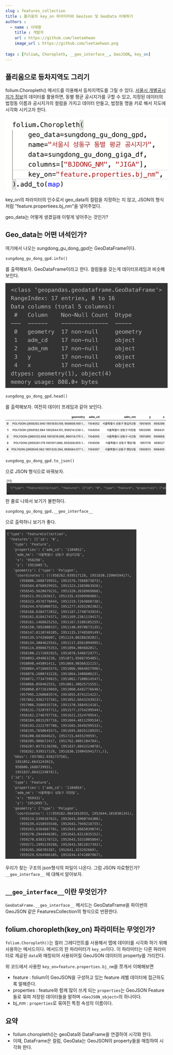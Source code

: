 ```yaml
---
slug : features_collection
title : 폴리움의 key_on 파라미터와 GeoJson 및 GeoData 이해하기
authors :
  - name : 이태환
    title : 개발자
    url : https://github.com/leetaehwan
    image_url : https://github.com/leetaehwan.png
  
tags : [folium, Choropleth, __geo_interface__, GeoJSON, key_on]
---
```


## 폴리움으로 등차지역도 그리기
folium.Choropleth() 메서드를 이용해서 등차지역도를 그릴 수 있다.
[서울시 개별공시지가 정보](http://data.seoul.go.kr/dataList/OA-1180/F/1/datasetView.do)의 데이터를 활용하면, 동별 평균 공시지가를 구할 수 있고,
지정된 데이터의 법정동 이름과 공시지가의 컬럼을 가지고 데이터 만들고, 법정동 명을 키로 해서 지도에 시각화 시키고자 한다.

![](./1_folium_choropleth.png)

key_on의 파라미터의 인수로서 geo_data의 컬럼을 지정하는 지 않고, JSON의 형식처럼 "feature.propertiees.bj_nm"을 넣어주었다.

geo_data는 어떻게 생겼길래 이렇게 넣어주는 것인가?

## Geo_data는 어떤 녀석인가?

여기에서 나오는 sungdong_gu_dong_gpd는 GeoDataFrame이다.

```python
sungdong_gu_dong_gpd.info()
```
를 출력해보자. GeoDataFrame이라고 한다. 컬럼들을 갖는게 데이터프레임과 비슷해보인다.

![](./2_sungdong_gu_dong_gpd.png)

```python
sungdong_gu_dong_gpd.head()
```
를 출력해보자. 여전히 데이터 프레임과 같아 보인다.

![](./3_sungdong_gu_dong_gpd.png)

```python
sungdong_gu_dong_gpd.to_json()
```
으로 JSON 형식으로 바꿔보자.

![](./4_sungdong_gu_dong_gpd.png)
한 줄로 나와서 보기가 불편하다.

```python
sungdong_gu_dong_gpd.__geo_interface__
```
으로 출력하니 보기가 좋다.

![](./5_sungdong_gu_dong_gpd.png)

우리가 찾는 구조의 json형식의 파일이 나온다. 그럼 JSON 자료형인가? `__geo_interface__` 에 대해서 알아보자.

## `__geo_interface__`이란 무엇인가?
`GeoDataFrame.__geo_interface__` 메서드는 GeoDataFrame을 파이썬의 GeoJSON 같은 FeaturesCollection의 형식으로 반환한다.

## folium.choropleth(key_on) 파라미터는 무엇인가?
`folium.Choropleth()`는 컬러 그레디언트를 사용해서 맵에 데이터를 시각화 하기 위해 사용하는 메서드이다.
메서드의 한 파라미터가 `key_on`이다. 이 파라미터는 다른 파라미터로 제공된 `data`와 매칭되어 사용되어질 GeoJSON 데이터의 property를 가리킨다.

위 코드에서 사용한 `key_on=feature.properties.bj_nm`을 쪼개서 이해해보면
- feature : folium이 GeoJSON을 구성하고 있는 feature 레벨 데이터에 접근하도록 말해준다.
- properties : feature와 함께 많이 쓰게 되는 `properties`는 GeoJSON Feature들로 묶여 저장된 데이터들을 말하며 `<GeoJSON_object>`의 하나이다.
- bj_nm : `properties`로 묶여진 특정 속성의 이름이다.


## 요약
- foilum.choropleth()는 geoData와 DataFrame을 연결하여 시각화 한다.
- 이때, DataFrame은 컬럼, GeoData는 GeoJSON의 property들을 매칭하여 시각화 한다.